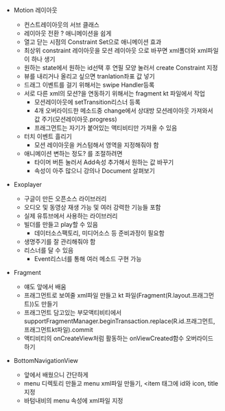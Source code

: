 - Motion 레이아웃
  - 컨스트레이아웃의 서브 클래스
  - 레이아웃 전환 ? 애니메이션을 쉽게 
  - 열고 닫는 시점의 Constraint Set으로 애니메이션 효과
  - 최상위 constraint 레이아웃을 모션 레이아웃 으로 바꾸면 xml폴더와 xml파일이 하나 생기
  - 원하는 state에서 원하는 id선택 후 연필 모양 눌러서 create Constraint 지정
  - 뷰를 내리거나 올리고 싶으면 tranlation좌표 값 넣기
  - 드래그 이벤트를 걸기 위해서는 swipe Handler등록
  - 서로 다른 xml의 모션?을 연동하기 위해서는 fragment kt 파일에서 작업
    - 모션레이아웃에 setTransition리스너 등록
    - 4개 오버라이드한 메소드중 change에서 상대방 모션레이아웃 가져와서 값 주기(모션레이아웃.progress)
    - 프래그먼트는 자기가 붙어있는 액티비티만 가져올 수 있음
  - 터치 이벤트 흘리기
    - 모션 레이아웃을 커스텀해서 영역을 지정해줘야 함 
  - 애니메이션 변하는 정도? 를 조절하려면  
    - 타이머 버튼 눌러서 Add속성 추가해서 원하는 값 바꾸기
    - 속성이 아주 많으니 강의나 Document 살펴보기
 
- Exoplayer
  - 구글이 만든 오픈소스 라이브러리
  - 오디오 및 동영상 재생 가능 및 여러 강력한 기능들 포함
  - 실제 유튜브에서 사용하는 라이브러리
  - 빌더를 만들고 play할 수 있음
    - 데이터소스팩토리, 미디어소스 등 준비과정이 필요함
  - 생명주기를 잘 관리해줘야 함 
  - 리스너를 달 수 있음
    - Event리스너를 통해 여러 메소드 구현 가능 

- Fragment
  - 얘도 앞에서 배움
  - 프래그먼트로 보여줄 xml파일 만들고 kt 파일(Fragment(R.layout.프래그먼트))도 만들기
  - 프래그먼트 담고있는 부모액티비티에서 supportFragmentManager.beginTransaction.replace(R.id.프래그먼트, 프래그먼트kt파일).commit
  - 액티비티의 onCreateView처럼 활동하는 onViewCreated함수 오버라이드 하기

- BottomNavigationView
  - 앞에서 배웠으니 간단하게
  - menu 디렉토리 만들고 menu xml파일 만들기, <item 태그에 id와 icon, title지정
  - 바텀내비의 menu 속성에 xml파일 지정
 

















